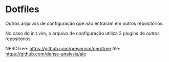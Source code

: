 # Dotfiles
Outros arquivos de configuração que não entraram em outros repositórios.


No caso do init.vim, o arquivo de configuração utiliza 2 plugins de outros repositórios: 

NERDTree: https://github.com/preservim/nerdtree
Ale: https://github.com/dense-analysis/ale
